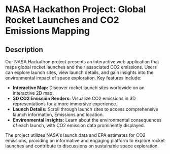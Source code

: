# NASA Hackathon Project: Global Rocket Launches and CO2 Emissions Mapping

## Description

Our NASA Hackathon project presents an interactive web application that maps global rocket launches and their associated CO2 emissions. Users can explore launch sites, view launch details, and gain insights into the environmental impact of space exploration. Key features include:

- **Interactive Map:** Discover rocket launch sites worldwide on an interactive 2D map.
- **3D CO2 Emission Renders:** Visualize CO2 emissions in 3D representations for a more immersive experience.
- **Launch Details:** Scroll through launch sites to access comprehensive launch information, Emissions and location.
- **Environmental Insights:** Learn about the environmental consequences of each launch, with CO2 emission data prominently displayed.

The project utilizes NASA's launch data and EPA estimates for CO2 emissions, providing an informative and engaging platform to explore rocket launches and contribute to discussions on sustainable space exploration.
